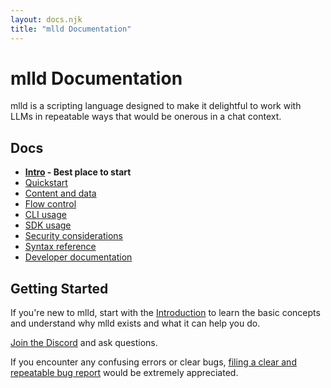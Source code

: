 ```yaml
---
layout: docs.njk
title: "mlld Documentation"
---
```


# mlld Documentation

mlld is a scripting language designed to make it delightful to work with LLMs in repeatable ways that would be onerous in a chat context. 

## Docs

- **[Intro](./introduction.md) - Best place to start**
- [Quickstart](./quickstart.md)
- [Content and data](./content-and-data.md)
- [Flow control](./flow-control.md)
- [CLI usage](./cli.md)
- [SDK usage](./sdk.md)
- [Security considerations](./security.md)
- [Syntax reference](./reference.md)
- [Developer documentation](https://github.com/mlld-lang/mlld/tree/main/docs/dev)
## Getting Started

If you're new to mlld, start with the [Introduction](./introduction.md) to learn the basic concepts and understand why mlld exists and what it can help you do.

[Join the Discord](https://discord.gg/mlld) and ask questions.

If you encounter any confusing errors or clear bugs, [filing a clear and repeatable bug report](https://github.com/mlld-lang/mlld/issues/new?template=bug_report.md) would be extremely appreciated.
